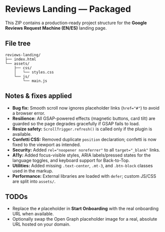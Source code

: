 # Reviews Landing — Packaged

This ZIP contains a production-ready project structure for the **Google Reviews Request Machine (EN/ES)** landing page.

## File tree
```
reviews-landing/
├── index.html
└── assets/
    ├── css/
    │   └── styles.css
    └── js/
        └── main.js
```

## Notes & fixes applied
- **Bug fix:** Smooth scroll now ignores placeholder links (`href="#"`) to avoid a browser error.
- **Resilience:** All GSAP-powered effects (magnetic buttons, card tilt) are guarded so the page degrades gracefully if GSAP fails to load.
- **Resize safety:** `ScrollTrigger.refresh()` is called only if the plugin is available.
- **Confetti CSS:** Removed duplicate `position` declaration; confetti is now fixed to the viewport as intended.
- **Security:** Added `rel="noopener noreferrer"` to all `target="_blank"` links.
- **A11y:** Added focus-visible styles, ARIA labels/pressed states for the language toggles, and keyboard support for Back-to-Top.
- **Utilities:** Added missing `.text-center`, `.mt-3`, and `.btn-block` classes used in the markup.
- **Performance:** External libraries are loaded with `defer`; custom JS/CSS are split into `assets/`.

## TODOs
- Replace the `#` placeholder in **Start Onboarding** with the real onboarding URL when available.
- Optionally swap the Open Graph placeholder image for a real, absolute URL hosted on your domain.

